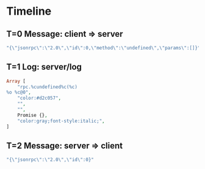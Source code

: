 # Timeline

## T=0 Message: client => server

```php
"{\"jsonrpc\":\"2.0\",\"id\":0,\"method\":\"undefined\",\"params\":[]}"
```

## T=1 Log: server/log

```php
Array [
    "rpc.%cundefined%c(%c)
%o %c@0",
    "color:#d2c057",
    "",
    "",
    Promise {},
    "color:gray;font-style:italic;",
]
```

## T=2 Message: server => client

```php
"{\"jsonrpc\":\"2.0\",\"id\":0}"
```
